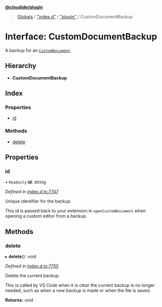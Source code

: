**[@cloudide/plugin](../README.md)**

> [Globals](../README.md) / ["index.d"](../modules/_index_d_.md) / ["plugin"](../modules/_index_d_._plugin_.md) / CustomDocumentBackup

# Interface: CustomDocumentBackup

A backup for an [`CustomDocument`](#CustomDocument).

## Hierarchy

* **CustomDocumentBackup**

## Index

### Properties

* [id](_index_d_._plugin_.customdocumentbackup.md#id)

### Methods

* [delete](_index_d_._plugin_.customdocumentbackup.md#delete)

## Properties

### id

• `Readonly` **id**: string

*Defined in [index.d.ts:7747](https://github.com/shuyaqian/cloudide-plugin-api/blob/57a3a2a/index.d.ts#L7747)*

Unique identifier for the backup.

This id is passed back to your extension in `openCustomDocument` when opening a custom editor from a backup.

## Methods

### delete

▸ **delete**(): void

*Defined in [index.d.ts:7755](https://github.com/shuyaqian/cloudide-plugin-api/blob/57a3a2a/index.d.ts#L7755)*

Delete the current backup.

This is called by VS Code when it is clear the current backup is no longer needed, such as when a new backup
is made or when the file is saved.

**Returns:** void

